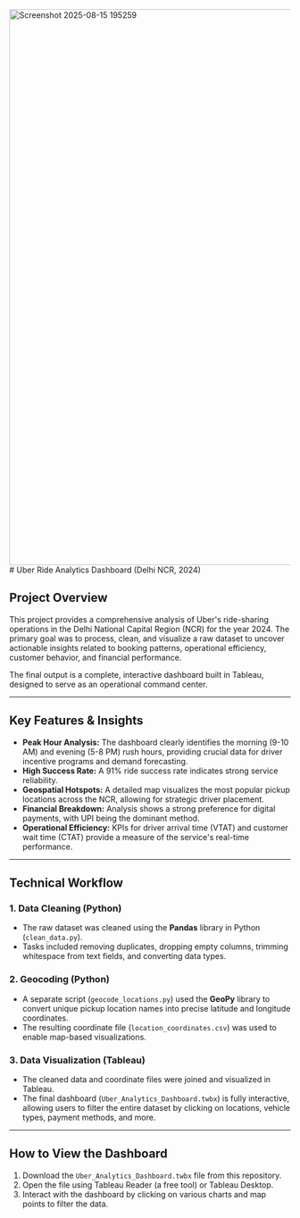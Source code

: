 <img width="1920" height="996" alt="Screenshot 2025-08-15 195259" src="https://github.com/user-attachments/assets/7a9781dc-ccd4-4901-b66f-e285b0e66268" />
# Uber Ride Analytics Dashboard (Delhi NCR, 2024)

## Project Overview

This project provides a comprehensive analysis of Uber's ride-sharing operations in the Delhi National Capital Region (NCR) for the year 2024. The primary goal was to process, clean, and visualize a raw dataset to uncover actionable insights related to booking patterns, operational efficiency, customer behavior, and financial performance.

The final output is a complete, interactive dashboard built in Tableau, designed to serve as an operational command center.

---

## Key Features & Insights

* **Peak Hour Analysis:** The dashboard clearly identifies the morning (9-10 AM) and evening (5-8 PM) rush hours, providing crucial data for driver incentive programs and demand forecasting.
* **High Success Rate:** A 91% ride success rate indicates strong service reliability.
* **Geospatial Hotspots:** A detailed map visualizes the most popular pickup locations across the NCR, allowing for strategic driver placement.
* **Financial Breakdown:** Analysis shows a strong preference for digital payments, with UPI being the dominant method.
* **Operational Efficiency:** KPIs for driver arrival time (VTAT) and customer wait time (CTAT) provide a measure of the service's real-time performance.

---

## Technical Workflow

### 1. Data Cleaning (Python)
* The raw dataset was cleaned using the **Pandas** library in Python (`clean_data.py`).
* Tasks included removing duplicates, dropping empty columns, trimming whitespace from text fields, and converting data types.

### 2. Geocoding (Python)
* A separate script (`geocode_locations.py`) used the **GeoPy** library to convert unique pickup location names into precise latitude and longitude coordinates.
* The resulting coordinate file (`location_coordinates.csv`) was used to enable map-based visualizations.

### 3. Data Visualization (Tableau)
* The cleaned data and coordinate files were joined and visualized in Tableau.
* The final dashboard (`Uber_Analytics_Dashboard.twbx`) is fully interactive, allowing users to filter the entire dataset by clicking on locations, vehicle types, payment methods, and more.

---

## How to View the Dashboard

1.  Download the `Uber_Analytics_Dashboard.twbx` file from this repository.
2.  Open the file using Tableau Reader (a free tool) or Tableau Desktop.
3.  Interact with the dashboard by clicking on various charts and map points to filter the data.
